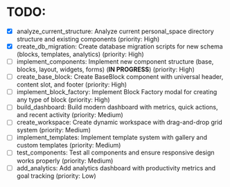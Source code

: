 # TODO:

- [x] analyze_current_structure: Analyze current personal_space directory structure and existing components (priority: High)
- [x] create_db_migration: Create database migration scripts for new schema (blocks, templates, analytics) (priority: High)
- [ ] implement_components: Implement new component structure (base, blocks, layout, widgets, forms) (**IN PROGRESS**) (priority: High)
- [ ] create_base_block: Create BaseBlock component with universal header, content slot, and footer (priority: High)
- [ ] implement_block_factory: Implement Block Factory modal for creating any type of block (priority: High)
- [ ] build_dashboard: Build modern dashboard with metrics, quick actions, and recent activity (priority: Medium)
- [ ] create_workspace: Create dynamic workspace with drag-and-drop grid system (priority: Medium)
- [ ] implement_templates: Implement template system with gallery and custom templates (priority: Medium)
- [ ] test_components: Test all components and ensure responsive design works properly (priority: Medium)
- [ ] add_analytics: Add analytics dashboard with productivity metrics and goal tracking (priority: Low)
